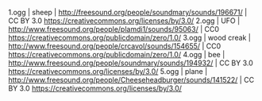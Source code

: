 1.ogg   | sheep        | http://freesound.org/people/soundmary/sounds/196671/            | CC BY 3.0 https://creativecommons.org/licenses/by/3.0/
2.ogg   | UFO          | http://www.freesound.org/people/plamdi1/sounds/95063/           | CC0 https://creativecommons.org/publicdomain/zero/1.0/
3.ogg   | wood creak   | http://www.freesound.org/people/crcavol/sounds/154655/          | CC0 https://creativecommons.org/publicdomain/zero/1.0/
4.ogg   | bee          | http://www.freesound.org/people/soundmary/sounds/194932/        | CC BY 3.0 https://creativecommons.org/licenses/by/3.0/
5.ogg   | plane        | http://www.freesound.org/people/Cheeseheadburger/sounds/141522/ | CC BY 3.0 https://creativecommons.org/licenses/by/3.0/
